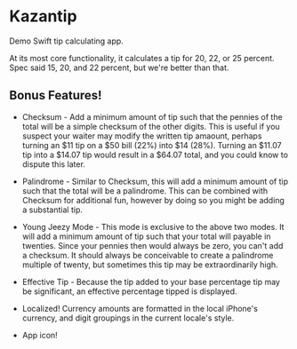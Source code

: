 Kazantip
========

Demo Swift tip calculating app.

At its most core functionality, it calculates a tip for 20, 22, or 25 percent. Spec said 15, 20, and 22 percent, but we're better than that.

Bonus Features!
--------------

* Checksum - Add a minimum amount of tip such that the pennies of the total will be a simple checksum of the other digits. This is useful if you suspect your waiter may modify the written tip amaount, perhaps turning an $11 tip on a $50 bill (22%) into $14 (28%). Turning an $11.07 tip into a $14.07 tip would result in a $64.07 total, and you could know to dispute this later.

* Palindrome - Similar to Checksum, this will add a minimum amount of tip such that the total will be a palindrome. This can be combined with Checksum for additional fun, however by doing so you might be adding a substantial tip.

* Young Jeezy Mode - This mode is exclusive to the above two modes. It will add a minimum amount of tip such that your total will payable in twenties. Since your pennies then would always be zero, you can't add a checksum. It should always be conceivable to create a palindrome multiple of twenty, but sometimes this tip may be extraordinarily high.

* Effective Tip - Because the tip added to your base percentage tip may be significant, an effective percentage tipped is displayed.

* Localized! Currency amounts are formatted in the local iPhone's currency, and digit groupings in the current locale's style.

* App icon!
